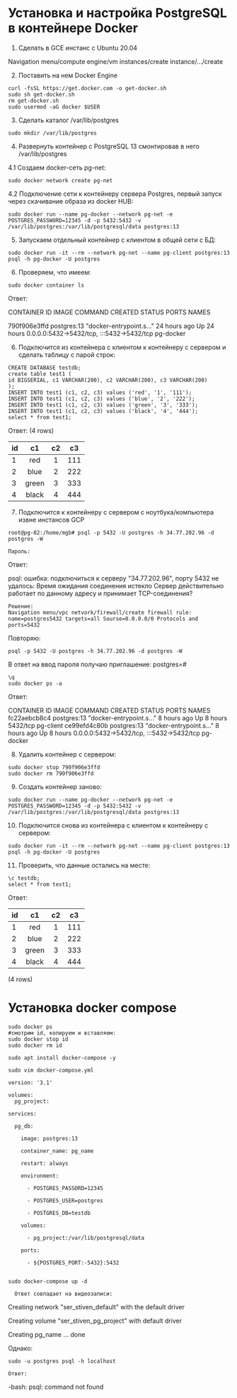 # Установка и настройка PostgreSQL в контейнере Docker
1. Сделать в GCE инстанс с Ubuntu 20.04

Navigation menu/compute engine/vm instances/create instance/.../create

2. Поставить на нем Docker Engine
```
curl -fsSL https://get.docker.com -o get-docker.sh
sudo sh get-docker.sh
rm get-docker.sh
sudo usermod -aG docker $USER
```
 
3. Сделать каталог /var/lib/postgres
```
sudo mkdir /var/lib/postgres
```

4. Развернуть контейнер с PostgreSQL 13 смонтировав в него /var/lib/postgres

4.1 Создаем docker-сеть pg-net: 
```
sudo docker network create pg-net
```
4.2 Подключение сети к контейнеру сервера Postgres, первый запуск через скачивание образа из docker HUB:
```
sudo docker run --name pg-docker --network pg-net -e POSTGRES_PASSWORD=12345 -d -p 5432:5432 -v /var/lib/postgres:/var/lib/postgresql/data postgres:13
```

5. Запускаем отдельный контейнер с клиентом в общей сети с БД:
```
sudo docker run -it --rm --network pg-net --name pg-client postgres:13 psql -h pg-docker -U postgres
```
6. Проверяем, что имеем:
```
sudo docker container ls
```
Ответ:

CONTAINER ID   IMAGE         COMMAND                  CREATED        STATUS        PORTS                                       NAMES

790f906e3ffd   postgres:13   "docker-entrypoint.s…"   24 hours ago   Up 24 hours   0.0.0.0:5432->5432/tcp, :::5432->5432/tcp   pg-docker



6. Подключится из контейнера с клиентом к контейнеру с сервером и сделать таблицу с парой строк:
```
CREATE DATABASE testdb;
create table test1 (
id BIGSERIAL, c1 VARCHAR(200), c2 VARCHAR(200), c3 VARCHAR(200)
);
INSERT INTO test1 (c1, c2, c3) values ('red', '1', '111');
INSERT INTO test1 (c1, c2, c3) values ('blue', '2', '222');
INSERT INTO test1 (c1, c2, c3) values ('green', '3', '333');
INSERT INTO test1 (c1, c2, c3) values ('black', '4', '444');
select * from test1;
```
Ответ: (4 rows)

id|c1|c2| c3|
:----|:--------:|:--------:|:-----:
1  |red    | 1 | 111
2|  blue   | 2 | 222
3 |green  | 3 | 333
4 |black  | 4 | 444


7. Подключится к контейнеру с сервером с ноутбука/компьютера извне инстансов GCP
```
root@pg-02:/home/mgb# psql -p 5432 -U postgres -h 34.77.202.96 -d postgres -W

Пароль:
```
Ответ:

psql: ошибка: подключиться к серверу "34.77.202.96", порту 5432 не удалось: Время ожидания соединения истекло
Сервер действительно работает по данному адресу и принимает TCP-соединения?
```
Решение:
Navigation menu/vpc netvork/firewall/create firewall rule: name=postgres5432 targets=all Sourse=0.0.0.0/0 Protocols and ports=5432
```
Повторяю:
```
psql -p 5432 -U postgres -h 34.77.202.96 -d postgres -W
```
В ответ на ввод пароля получаю приглашение: postgres=#
```
\q
sudo docker ps -a
```
Ответ:

CONTAINER ID   IMAGE         COMMAND                  CREATED       STATUS       PORTS                                       NAMES
fc22aebcb8c4   postgres:13   "docker-entrypoint.s…"   8 hours ago   Up 8 hours   5432/tcp                                    pg-client
ce99efd4c80b   postgres:13   "docker-entrypoint.s…"   8 hours ago   Up 8 hours   0.0.0.0:5432->5432/tcp, :::5432->5432/tcp   pg-docker


8. Удалить контейнер с сервером:
```
sudo docker stop 790f906e3ffd
sudo docker rm 790f906e3ffd
```
9. Создать контейнер заново:
```
sudo docker run --name pg-docker --network pg-net -e POSTGRES_PASSWORD=12345 -d -p 5432:5432 -v /var/lib/postgres:/var/lib/postgresql/data postgres:13
```

10. Подключится снова из контейнера с клиентом к контейнеру с сервером:
```
sudo docker run -it --rm --network pg-net --name pg-client postgres:13 psql -h pg-docker -U postgres
```
11. Проверить, что данные остались на месте:
```
\c testdb;
select * from test1;
```
Ответ:

id|c1|c2| c3|
:----|:--------:|:--------:|:-----:
1  |red    | 1 | 111
2|  blue   | 2 | 222
3 |green  | 3 | 333
4 |black  | 4 | 444

(4 rows)

# Установка docker compose
```
sudo docker ps
#смотрим id, копируем и вставляем:
sudo docker stop id
sudo docker rm id
```

```
sudo apt install docker-compose -y
```
```
sudo vim docker-compose.yml
```

```
version: '3.1'

volumes:
  pg_project:

services:

  pg_db:
  
    image: postgres:13
    
    container_name: pg_name
    
    restart: always
    
    environment:
    
      - POSTGRES_PASSORD=12345
      
      - POSTGRES_USER=postgres
      
      - POSTGRES_DB=testdb
      
    volumes:
    
      - pg_project:/var/lib/postgresql/data
      
    ports:
    
      - ${POSTGRES_PORT:-5432}:5432
      
```
      
 ```
sudo docker-compose up -d
```
      
      Ответ совпадает на видеозаписи:
Creating network "ser_stiven_default" with the default driver

Creating volume "ser_stiven_pg_project" with default driver

Creating pg_name ... done

Однако:

```
sudo -u postgres psql -h localhost
```

    Ответ:
-bash: psql: command not found


